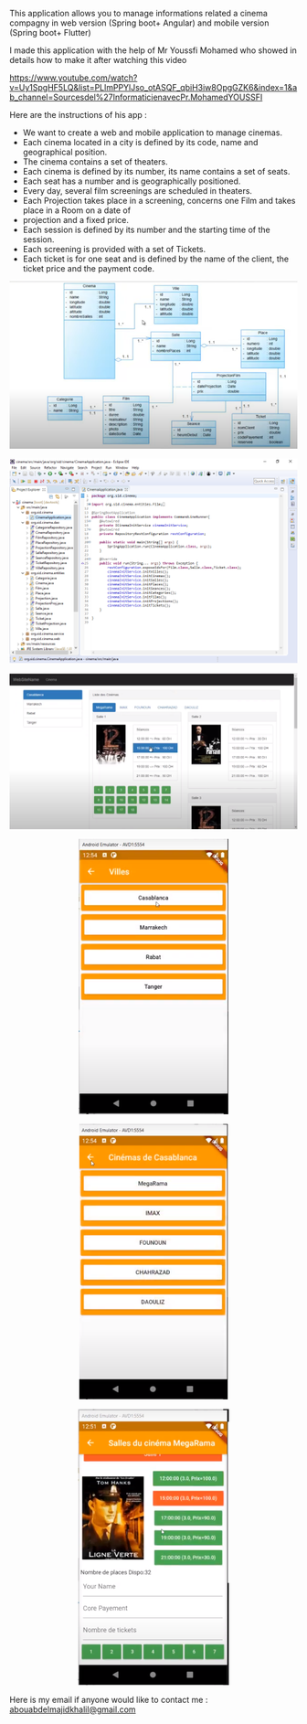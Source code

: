 This application allows you to manage informations related a cinema compagny in web version (Spring boot+ Angular) and mobile version (Spring boot+ Flutter)

I made this application with the help of Mr Youssfi Mohamed who showed in details how to make it after watching this video

https://www.youtube.com/watch?v=Uy1SpgHF5LQ&list=PLlmPPYlJso_otASQF_qbiH3iw8OpgGZK6&index=1&ab_channel=Sourcesdel%27InformaticienavecPr.MohamedYOUSSFI 

Here are the instructions of his app :

- We want to create a web and mobile application to manage cinemas.
- Each cinema located in a city is defined by its code, name and geographical position. 
- The cinema contains a set of theaters.
- Each cinema is defined by its number, its name contains a set of seats.
- Each seat has a number and is geographically positioned.
- Every day, several film screenings are scheduled in theaters.
- Each Projection takes place in a screening, concerns one Film and takes place in a Room on a date of 
- projection and a fixed price.
- Each session is defined by its number and the starting time of the session.
- Each screening is provided with a set of Tickets.
- Each ticket is for one seat and is defined by the name of the client, the ticket price and the payment code.

<p align="center">
  <img src="/00.png">
</p>
<p align="center">
  <img src="/0.png">
</p>
<p align="center">
  <img src="/1.png">
</p>
<p align="center">
  <img src="/2.png">
</p>
<p align="center">
  <img src="/3.png">
</p>
<p align="center">
  <img src="/4.png">
</p>

Here is my email if anyone would like to contact me : abouabdelmajidkhalil@gmail.com
